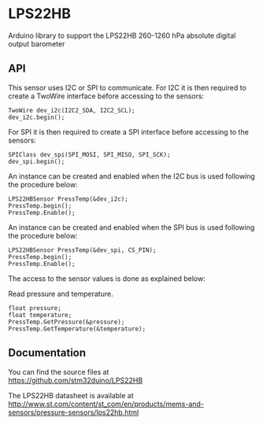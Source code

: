 # LPS22HB
Arduino library to support the LPS22HB 260-1260 hPa absolute digital output barometer

## API

This sensor uses I2C or SPI to communicate.
For I2C it is then required to create a TwoWire interface before accessing to the sensors:

    TwoWire dev_i2c(I2C2_SDA, I2C2_SCL);  
    dev_i2c.begin();

For SPI it is then required to create a SPI interface before accessing to the sensors:  

    SPIClass dev_spi(SPI_MOSI, SPI_MISO, SPI_SCK);  
    dev_spi.begin();

An instance can be created and enabled when the I2C bus is used following the procedure below:  

    LPS22HBSensor PressTemp(&dev_i2c);
    PressTemp.begin();
    PressTemp.Enable();

An instance can be created and enabled when the SPI bus is used following the procedure below:  

    LPS22HBSensor PressTemp(&dev_spi, CS_PIN);
    PressTemp.begin();
    PressTemp.Enable();

The access to the sensor values is done as explained below:  

  Read pressure and temperature.  

    float pressure;
    float temperature;
    PressTemp.GetPressure(&pressure);  
    PressTemp.GetTemperature(&temperature);

## Documentation

You can find the source files at  
https://github.com/stm32duino/LPS22HB

The LPS22HB datasheet is available at  
http://www.st.com/content/st_com/en/products/mems-and-sensors/pressure-sensors/lps22hb.html

